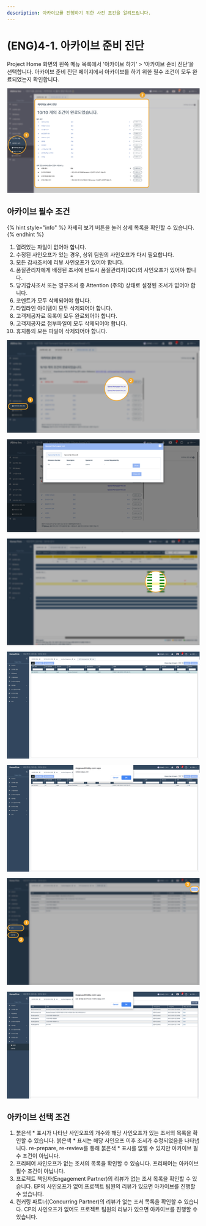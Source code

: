 ```yaml
---
description: 아카이브를 진행하기 위한 사전 조건을 알려드립니다.
---
```


# \(ENG\)4-1. 아카이브 준비 진단

Project Home 화면의 왼쪽 메뉴 목록에서 '아카이브 하기' &gt; ‘아카이브 준비 진단’을 선택합니다. 아카이브 준비 진단 페이지에서 아카이브를 하기 위한 필수 조건이 모두 완료되었는지 확인합니다.

![Project Home &amp;gt; &#xC544;&#xCE74;&#xC774;&#xBE0C; &#xD558;&#xAE30; &amp;gt; &#xC544;&#xCE74;&#xC774;&#xBE0C; &#xC900;&#xBE44; &#xC9C4;&#xB2E8;](../../../.gitbook/assets/4-1-01.jpg)

## 아카이브 필수 조건

{% hint style="info" %}
자세히 보기 버튼을 눌러 상세 목록을 확인할 수 있습니다.
{% endhint %}

1. 열려있는 파일이 없어야 합니다. 
2. 수정된 사인오프가 있는 경우, 상위 팀원의 사인오프가 다시 필요합니다.
3. 모든 감사조서에 리뷰 사인오프가 있어야 합니다. 
4. 품질관리자에게 배정된 조서에  반드시 품질관리자\(QC\)의 사인오프가 있어야 합니다. 
5. 당기감사조서 또는 영구조서 중 Attention \(주의\) 상태로 설정된 조서가 없어야 합니다. 
6. 코멘트가 모두 삭제되어야 합니다. 
7. 타임라인 아이템이 모두 삭제되어야 합니다. 
8. 고객제공자료 목록이 모두 완료되어야 합니다. 
9. 고객제공자료 첨부파일이 모두 삭제되어야 합니다. 
10. 휴지통의 모든 파일이 삭제되어야 합니다. 

![1. &#xC5F4;&#xB824;&#xC788;&#xB294; &#xD30C;&#xC77C;&#xC774; &#xC5C6;&#xC5B4;&#xC57C; &#xD569;&#xB2C8;&#xB2E4;.](../../../.gitbook/assets/9-1.png)

![1. &#xC5F4;&#xB824;&#xC788;&#xB294; &#xD30C;&#xC77C;&#xC774; &#xC5C6;&#xC5B4;&#xC57C; &#xD569;&#xB2C8;&#xB2E4;.](../../../.gitbook/assets/6.png)

![5. &#xB2F9;&#xAE30;&#xAC10;&#xC0AC;&#xC870;&#xC11C; &#xB610;&#xB294; &#xC601;&#xAD6C;&#xC870;&#xC11C; &#xC911; Attention \(&#xC8FC;&#xC758;\) &#xC0C1;&#xD0DC;&#xB85C; &#xC124;&#xC815;&#xB41C; &#xC870;&#xC11C;&#xAC00; &#xC5C6;&#xC5B4;&#xC57C; &#xD569;&#xB2C8;&#xB2E4;.](../../../.gitbook/assets/4-2-archive_prepare_2.jpg)

![6. &#xCF54;&#xBA58;&#xD2B8;&#xAC00; &#xBAA8;&#xB450; &#xC0AD;&#xC81C;&#xB418;&#xC5B4;&#xC57C; &#xD569;&#xB2C8;&#xB2E4;. ](../../../.gitbook/assets/4-2-archive_prepare_3.jpg)

![6. &#xCF54;&#xBA58;&#xD2B8;&#xAC00; &#xBAA8;&#xB450; &#xC0AD;&#xC81C;&#xB418;&#xC5B4;&#xC57C; &#xD569;&#xB2C8;&#xB2E4;. ](../../../.gitbook/assets/4-2-archive_prepare_4.jpg)

![10. &#xD734;&#xC9C0;&#xD1B5;&#xC758; &#xBAA8;&#xB4E0; &#xD30C;&#xC77C;&#xC774; &#xC0AD;&#xC81C;&#xB418;&#xC5B4;&#xC57C; &#xD569;&#xB2C8;&#xB2E4;.](../../../.gitbook/assets/4-2-archive_prepare_6.jpg)

![10. &#xD734;&#xC9C0;&#xD1B5;&#xC758; &#xBAA8;&#xB4E0; &#xD30C;&#xC77C;&#xC774; &#xC0AD;&#xC81C;&#xB418;&#xC5B4;&#xC57C; &#xD569;&#xB2C8;&#xB2E4;.](../../../.gitbook/assets/4-2-archive_prepare_7.jpg)

## 아카이브 선택 조건

1. 붉은색 \* 표시가 나타난 사인오프의 개수와 해당 사인오프가 있는 조서의 목록을 확인할 수 있습니다. 붉은색 \* 표시는 해당 사인오프 이후 조서가 수정되었음을 나타냅니다.  re-prepare, re-review를 통해 붉은색 \* 표시를 없앨 수 있지만 아카이브 필수 조건이 아닙니다.
2. 프리페어 사인오프가 없는 조서의 목록을 확인할 수 있습니다. 프리페어는 아카이브 필수 조건이 아닙니다. 
3. 프로젝트 책임자\(Engagement Partner\)의 리뷰가 없는 조서 목록을 확인할 수 있습니다. EP의 사인오프가 없어 프로젝트 팀원의 리뷰가 있으면 아카이브를 진행할 수 있습니다. 
4. 컨커링 파트너\(Concurring Partner\)의 리뷰가 없는 조서 목록을 확인할 수 있습니다. CP의 사인오프가 없어도 프로젝트 팀원의 리뷰가 있으면 아카이브를 진행할 수 있습니다. 

